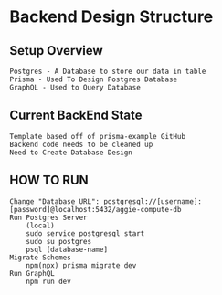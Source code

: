 # Backend Design Structure

## Setup Overview

    Postgres - A Database to store our data in table
    Prisma - Used To Design Postgres Database
    GraphQL - Used to Query Database

## Current BackEnd State

    Template based off of prisma-example GitHub
    Backend code needs to be cleaned up
    Need to Create Database Design

## HOW TO RUN

    Change "Database URL": postgresql://[username]:[password]@localhost:5432/aggie-compute-db
    Run Postgres Server
        (local)
        sudo service postgresql start
        sudo su postgres
        psql [database-name]
    Migrate Schemes
        npm(npx) prisma migrate dev
    Run GraphQL
        npm run dev
